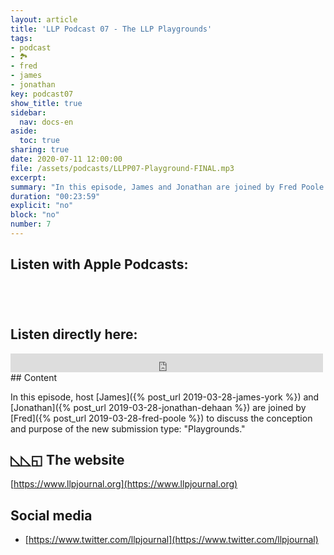 ```yaml
---
layout: article
title: 'LLP Podcast 07 - The LLP Playgrounds'
tags:
- podcast
- 🏞
- fred
- james
- jonathan
key: podcast07
show_title: true
sidebar:
  nav: docs-en
aside:
  toc: true
sharing: true
date: 2020-07-11 12:00:00
file: /assets/podcasts/LLPP07-Playground-FINAL.mp3
excerpt: 
summary: "In this episode, James and Jonathan are joined by Fred Poole to discuss the new submission type: 'Playground items.' Do you have something that you'd like to share with others? Find out how to submit at https://www.llpjournal.org/2018/01/02/submission-guidelines.html#-playground-items-easy-mode" 
duration: "00:23:59"
explicit: "no"
block: "no"
number: 7
---
```


## Listen with Apple Podcasts:

<a href="https://podcasts.apple.com/jp/podcast/ludic-language-pedagogy/id1480071532" style="display:inline-block;overflow:hidden;background:url(https://linkmaker.itunes.apple.com/en-us/badge-lrg.svg?releaseDate=2020-02-27T00:00:00Z&kind=podcast&bubble=apple_music) no-repeat;width:165px;height:40px;"></a>


## Listen directly here:

<iframe src="https://archive.org/embed/llpp-07-playgrounds" width="500" height="30" frameborder="0" webkitallowfullscreen="true" mozallowfullscreen="true" allowfullscreen></iframe>
## Content

In this episode, host [James]({% post_url 2019-03-28-james-york %}) and [Jonathan]({% post_url 2019-03-28-jonathan-dehaan %}) are joined by [Fred]({% post_url 2019-03-28-fred-poole %}) to discuss the conception and purpose of the new submission type: "Playgrounds."

## ◺◺◱ The website

[https://www.llpjournal.org](https://www.llpjournal.org)

## Social media

- [https://www.twitter.com/llpjournal](https://www.twitter.com/llpjournal)
